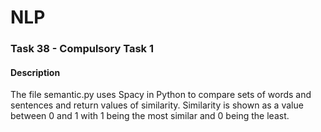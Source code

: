 # NLP

### Task 38 - Compulsory Task 1

#### Description
The file semantic.py uses Spacy in Python to compare sets of words and sentences and return values of similarity. 
Similarity is shown as a value between 0 and 1 with 1 being the most similar and 0 being the least.
